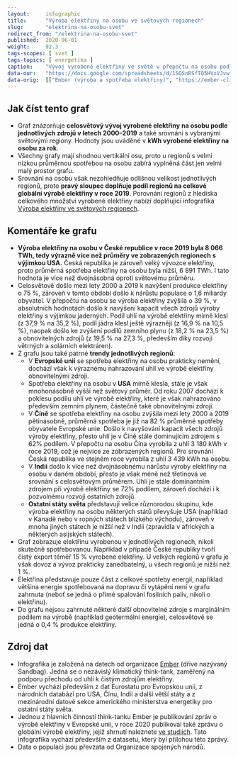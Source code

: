 ```yaml
---
layout:     infographic
title:      "Výroba elektřiny na osobu ve světových regionech"
slug:       "elektrina-na-osobu-svet"
redirect_from: "/elektrina-na-osobu-svet"
published:  2020-06-01
weight:     92.3
tags-scopes: [ svet ]
tags-topics: [ energetika ]
caption:    "Vývoj vyrobené elektřiny ve světě v přepočtu na osobu podle jednotlivých zdrojů v letech 2000–2019, včetně údajů pro hlavní světové regiony. Hodnoty jsou uváděné v kWh na osobu za rok."
data-our:   "https://docs.google.com/spreadsheets/d/1SQSnRSfTQ5HVxVJvwj4igfl22hyblYVjDo_INceKy4I"
data-orig:  [["Ember (výroba a spotřeba elektřiny)", "https://ember-climate.org/project/data-global-electricity-review/"], ["OSN (populace)", "https://population.un.org/wpp/Download/Files/1_Indicators%20(Standard)/EXCEL_FILES/1_Population/WPP2019_POP_F01_1_TOTAL_POPULATION_BOTH_SEXES.xlsx"]]
---
```


## Jak číst tento graf

* Graf znázorňuje **celosvětový vývoj vyrobené elektřiny na osobu podle jednotlivých zdrojů v letech 2000–2019** a také srovnání s vybranými světovými regiony. Hodnoty jsou uváděné v **<glossary id="w">kWh</glossary> vyrobené elektřiny na osobu za rok**.
* Všechny grafy mají shodnou vertikální osu, proto u regionů s velmi nízkou průměrnou spotřebou na osobu zabírá vyplněná část jen velmi malý prostor grafu.
* Srovnání na osobu však nezohledňuje odlišnou velikost jednotlivých regionů, proto **pravý sloupec doplňuje podíl regionů na celkové globální výrobě elektřiny v roce 2019**. Porovnání regionů z hlediska celkového množství vyrobené elektřiny nabízí doplňující infografika [Výroba elektřiny ve světových regionech](/infografiky/elektrina-na-osobu-svet).

## Komentáře ke grafu

* **Výroba elektřiny na osobu v České republice v roce 2019 byla 8 066 TWh, tedy výrazně více než průměry ve zobrazených regionech s výjimkou USA.** Česká republika je zároveň velký vývozce elektřiny, proto průměrná spotřeba elektřiny na osobu byla nižší, 6 891 TWh. I tato hodnota je více než dvojnásobná oproti světovému průměru.
* Celosvětově došlo mezi lety 2000 a 2019 k navýšení produkce elektřiny o 75 %, zároveň v tomto období došlo k nárůstu populace o 1,6 miliardy obyvatel. V přepočtu na osobu se výroba elektřiny zvýšila o 39 %, v absolutních hodnotách došlo k navýšení kapacit všech zdrojů výroby elektřiny s výjimkou jaderných. Podíl uhlí na výrobě elektřiny mírně klesl (z 37,9 % na 35,2 %), podíl jádra klesl ještě výrazněji (z 16,9 % na 10,5 %), naopak došlo ke zvýšení podílů zemního plynu (z 18,2 % na 23,5 %) a obnovitelných zdrojů (z 19,5 % na 27,3 %, především díky rozvoji větrných a solárních elektráren).
* Z grafu jsou také patrné **trendy jednotlivých regionů**:
  * V **Evropské unii** se spotřeba elektřiny na osobu prakticky nemění, dochází však k výraznému nahrazování uhlí ve výrobě elektřiny obnovitelnými zdroji.
  * Spotřeba elektřiny na osobu v **USA** mírně klesla, stále je však mnohonásobně vyšší než světový průměr. Od roku 2007 dochází k poklesu podílu uhlí ve výrobě elektřiny, které je však nahrazováno především zemním plynem, částečně také obnovitelnými zdroji.
  * V **Číně** se spotřeba elektřiny na osobu zvýšila mezi lety 2000 a 2019 pětinásobně, průměrná spotřeba je již na 82 % průměrné spotřeby obyvatele Evropské unie. Došlo k navyšování kapacit všech zdrojů výroby elektřiny, přesto uhlí je v Číně stále dominujícím zdrojem s 62% podílem. V přepočtu na osobu Čína vyrobila z uhlí 3 180 kWh v roce 2019, což je nejvíce ze zobrazených regionů. Pro srovnání Česká republika ve stejném roce vyrobila z uhlí 3 439 kWh na osobu.
  * V **Indii** došlo k více než dvojnásobnému nárůstu výroby elektřiny na osobu v daném období, přesto je však méně než třetinová ve srovnání s celosvětovým průměrem. Uhlí je stále dominantním zdrojem při výrobě elektřiny se 72% podílem, zároveň dochází i k pozvolnému rozvoji ostatních zdrojů.
  * **Ostatní státy světa** představují velice různorodou skupinu, kde výroba elektřiny na osobu některých států převyšuje USA (například v Kanadě nebo v ropných státech blízkého východu), zároveň v mnoha jiných státech je nižší než v Indii (zpravidla v afrických a některých asijských státech).
* Graf zobrazuje elektřinu vyrobenou v jednotlivých regionech, nikoli skutečně spotřebovanou. Například v případě České republiky tvoří čistý export téměř 15 % vyrobené elektřiny. U velkých regionů v grafu je však dovoz a vývoz prakticky zanedbatelný, u všech regionů je nižší než 1 %.
* Elektřina představuje pouze část z celkové spotřeby energií, například většina energie spotřebovaná na dopravu či vytápění není v grafu zahrnuta (neboť se jedná o přímé spalování fosilních paliv, nikoli o elektřinu).
* Do grafu nejsou zahrnuté některé další obnovitelné zdroje s marginálním podílem na výrobě (například geotermální energie), celosvětově se jedná o 0,4 % produkce elektřiny.

## Zdroj dat

* Infografika je založená na datech od organizace [Ember](https://ember-climate.org/) (dříve nazývaný Sandbag). Jedná se o nezávislý klimatický think-tank, zaměřený na podporu přechodu od uhlí k čistým zdrojům elektřiny.
* Ember vychází především z dat Eurostatu pro Evropskou unii, z národních databází pro USA, Čínu, Indii a další větší státy a z mezinárodní datové sekce amerického ministerstva energetiky pro ostatní státy světa.
* Jednou z hlavních činností think-tanku Ember je publikování zpráv o výrobě elektřiny v Evropské unii, v roce 2020 publikoval také zprávu o globální výrobě elektřiny, jejíž shrnutí naleznete [ve studiích](/studie/2020_globalni-zprava-o-elektrine). Tato infografika vychází především z datasetu, který byl přílohou této zprávy.
* Data o populaci jsou převzata od Organizace spojených národů.
